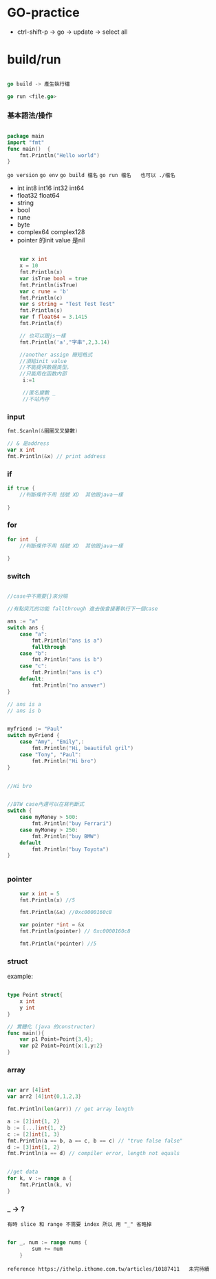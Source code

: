 # GO-practice
- ctrl-shift-p -> go -> update -> select all 

# build/run

```go

go build -> 產生執行檔

go run <file.go>

```

### 基本語法/操作
```go

package main
import "fmt"
func main()  {
	fmt.Println("Hello world")
}

```
```go version```
```go env```
```go build 檔名```
```go run 檔名   也可以 ./檔名```

- int int8 int16 int32 int64
- float32 float64
- string
- bool 
- rune
- byte 
- complex64 complex128
- pointer 的init value 是nil

```go

	var x int
	x = 10
	fmt.Println(x)
	var isTrue bool = true
	fmt.Println(isTrue)
	var c rune = 'b'
	fmt.Println(c)
	var s string = "Test Test Test"
	fmt.Println(s)
	var f float64 = 3.1415
	fmt.Println(f)

    // 也可以跟js一樣
    fmt.Println('a',"字串",2,3.14)

    //another assign 簡短格式
    //須給init value
    //不能提供数据类型。
    //只能用在函数内部
     i:=1

     //匿名變數 _ 
     //不站內存 

```

### input
```go
fmt.Scanln(&圈圈叉叉變數)  

// & 是address
var x int
fmt.Println(&x) // print address
```

### if

```go
if true {
    //判斷條件不用 括號 XD  其他跟java一樣
    
}

```

### for

```go 
for int  {
    //判斷條件不用 括號 XD  其他跟java一樣
    
}

```

### switch

```go

//case中不需要{}來分隔

//有點突兀的功能 fallthrough 進去後會接著執行下一個case

ans := "a"
switch ans {
    case "a": 
        fmt.Println("ans is a")
        fallthrough
    case "b":
        fmt.Println("ans is b")
    case "c":
        fmt.Println("ans is c")
    default:
        fmt.Println("no answer")
}

// ans is a
// ans is b


myfriend := "Paul"
switch myFriend {
    case "Amy", "Emily",: 
        fmt.Println("Hi, beautiful gril")
    case "Tony", "Paul":
        fmt.Println("Hi bro")
}


//Hi bro


//BTW case內還可以在寫判斷式
switch {
    case myMoney > 500:
        fmt.Println("buy Ferrari")
    case myMoney > 250:
        fmt.Println("buy BMW")
    default
        fmt.Println("buy Toyota")
}



```


### pointer

```go
	var x int = 5
	fmt.Println(x) //5

	fmt.Println(&x) //0xc0000160c8

	var pointer *int = &x
	fmt.Println(pointer) // 0xc0000160c8

	fmt.Println(*pointer) //5

```

### struct

example:

```go

type Point struct{
    x int
    y int
}

// 實體化 (java 的constructer)
func main(){
    var p1 Point=Point{3,4};
    var p2 Point=Point{x:1,y:2}
}

```

### array

```go

var arr [4]int
var arr2 [4]int{0,1,2,3}

fmt.Println(len(arr)) // get array length

a := [2]int{1, 2}
b := [...]int{1, 2}
c := [2]int{1, 3}
fmt.Println(a == b, a == c, b == c) // "true false false"
d := [3]int{1, 2}
fmt.Println(a == d) // compiler error, length not equals


//get data
for k, v := range a {
    fmt.Println(k, v)
}

```

### _ -> ?

``有時 slice 和 range 不需要 index 所以 用 "_" 省略掉``

```go

for _, num := range nums {
		sum += num
	}

```


```reference https://ithelp.ithome.com.tw/articles/10187411   未完待續```


